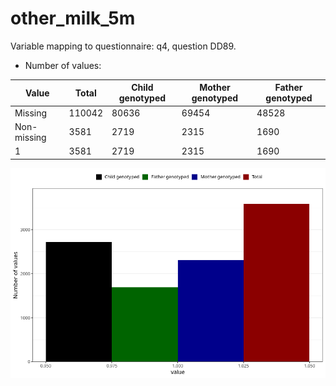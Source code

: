 # other_milk_5m
Variable mapping to questionnaire: q4, question DD89.
- Number of values:

| Value | Total | Child genotyped | Mother genotyped | Father genotyped |
| ----- | ----- | --------------- | ---------------- | ---------------- |
| Missing | 110042 | 80636 | 69454 | 48528 |
| Non-missing | 3581 | 2719 | 2315 | 1690 |
| 1 | 3581 | 2719 | 2315 | 1690 |



![](other_milk_5m_n.png)



